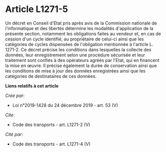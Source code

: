 # Article L1271-5

Un décret en Conseil d'Etat pris après avis de la Commission nationale de l'informatique et des libertés détermine les
modalités d'application de la présente section, notamment les obligations faites au vendeur et, en cas de cession d'un cycle
identifié, au propriétaire de celui-ci ainsi que les catégories de cycles dispensées de l'obligation mentionnée à l'article
L. 1271-2. Ce décret précise les conditions dans lesquelles la collecte des données, leur enregistrement selon une procédure
sécurisée et leur traitement sont confiés à des opérateurs agréés par l'Etat, qui en financent la mise en œuvre. Il précise
également la durée de conservation ainsi que les conditions de mise à jour des données enregistrées ainsi que les catégories
de destinataires de ces données.

**Liens relatifs à cet article**

_Créé par_:

  - Loi n°2019-1428 du 24 décembre 2019 - art. 53 (V)

_Cite_:

  - Code des transports - art. L1271-2 (V)

_Cité par_:

  - Code des transports - art. L1271-4 (V)
